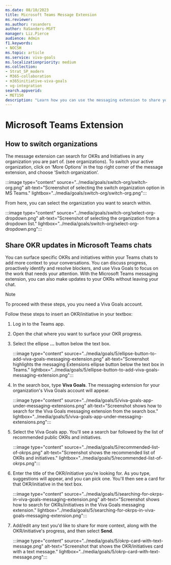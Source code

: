 ```yaml
---
ms.date: 08/10/2023
title: Microsoft Teams Message Extension
ms.reviewer: 
ms.author: rasanders
author: RaSanders-MSFT
manager: Liz.Pierce
audience: Admin
f1.keywords:
- NOCSH
ms.topic: article
ms.service: viva-goals
ms.localizationpriority: medium
ms.collection:  
- Strat_SP_modern
- M365-collaboration
- m365initiative-viva-goals
- vg-integration  
search.appverid:
- MET150
description: "Learn how you can use the messaging extension to share your OKR updates in your Microsoft Teams chats"
---
```


# Microsoft Teams Extension

## How to switch organizations

The message extension can search for OKRs and Initiatives in any organization you are part of. (see organizations). To switch your active organization, click on ‘More Options’ in the top right corner of the message extension, and choose ‘Switch organization’.  

:::image type="content" source="../media/goals/switch-org/switch-org.png" alt-text="Screenshot of selecting the switch organization option in MS Teams." lightbox="../media/goals/switch-org/switch-org.png":::

From here, you can select the organization you want to search within. 

:::image type="content" source="../media/goals/switch-org/select-org-dropdown.png" alt-text="Screenshot of selecting the organization from a dropdown list." lightbox="../media/goals/switch-org/select-org-dropdown.png":::

## Share OKR updates in Microsoft Teams chats

You can surface specific OKRs and initiatives within your Teams chats to add more context to your conversations. You can discuss progress, proactively identify and resolve blockers, and use Viva Goals to focus on the work that needs your attention. With the Microsoft Teams messaging extension, you can also make updates to your OKRs without leaving your chat.

> [!NOTE]
> To proceed with these steps, you you need a Viva Goals account.

Follow these steps to insert an OKR/initiative in your textbox:

1. Log in to the Teams app.
2. Open the chat where you want to surface your OKR progress.
3. Select the ellipse **...** button below the text box.

   :::image type="content" source="../media/goals/5/ellipse-button-to-add-viva-goals-messaging-extension.png" alt-text="Screenshot highlights the messaging Extensions ellipse button below the text box in Teams." lightbox="../media/goals/5/ellipse-button-to-add-viva-goals-messaging-extension.png":::

4. In the search box, type **Viva Goals**. The messaging extension for your organization's Viva Goals account will appear.

   :::image type="content" source="../media/goals/5/viva-goals-app-under-messaging-extensions.png" alt-text="Screenshot shows how to search for the Viva Goals messaging extension from the search box." lightbox="../media/goals/5/viva-goals-app-under-messaging-extensions.png":::

5. Select the Viva Goals app. You'll see a search bar followed by the list of recommended public OKRs and initiatives.
   
   :::image type="content" source="../media/goals/5/recommended-list-of-okrps.png" alt-text="Screenshot shows the recommended list of OKRs and initiatives." lightbox="../media/goals/5/recommended-list-of-okrps.png":::

6. Enter the title of the OKR/initiative you're looking for. As you type, suggestions will appear, and you can pick one. You'll then see a card for that OKR/initiative in the text box.

   :::image type="content" source="../media/goals/5/searching-for-okrps-in-viva-goals-messaging-extension.png" alt-text="Screenshot shows how to search for OKRs/initiatives in the Viva Goals messaging extension." lightbox="../media/goals/5/searching-for-okrps-in-viva-goals-messaging-extension.png":::
         
7. Add/edit any text you'd like to share for more context, along with the OKR/initiative's progress, and then select **Send**.

   :::image type="content" source="../media/goals/5/okrp-card-with-text-message.png" alt-text="Screenshot that shows the OKR/initiatives card with a text message." lightbox="../media/goals/5/okrp-card-with-text-message.png":::

